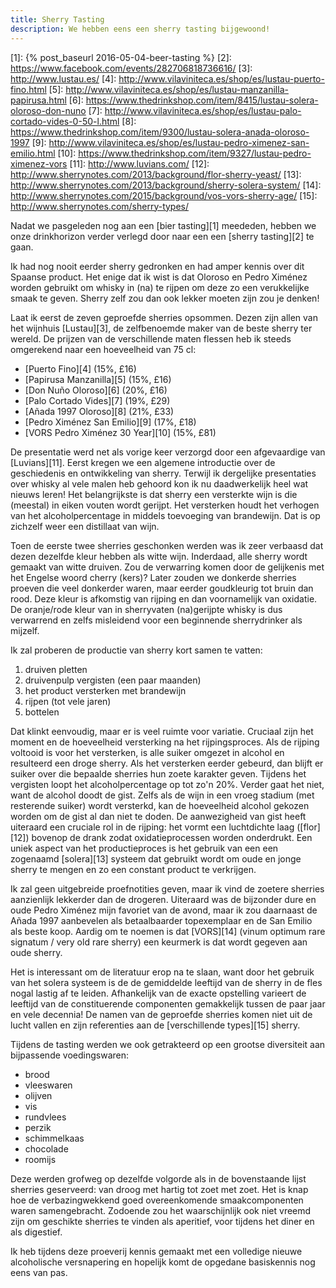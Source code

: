 ```yaml
---
title: Sherry Tasting
description: We hebben eens een sherry tasting bijgewoond!
---
```

[1]: {% post_baseurl 2016-05-04-beer-tasting %}
[2]: https://www.facebook.com/events/282706818736616/
[3]: http://www.lustau.es/
[4]: http://www.vilaviniteca.es/shop/es/lustau-puerto-fino.html
[5]: http://www.vilaviniteca.es/shop/es/lustau-manzanilla-papirusa.html
[6]: https://www.thedrinkshop.com/item/8415/lustau-solera-oloroso-don-nuno
[7]: http://www.vilaviniteca.es/shop/es/lustau-palo-cortado-vides-0-50-l.html
[8]: https://www.thedrinkshop.com/item/9300/lustau-solera-anada-oloroso-1997
[9]: http://www.vilaviniteca.es/shop/es/lustau-pedro-ximenez-san-emilio.html
[10]: https://www.thedrinkshop.com/item/9327/lustau-pedro-ximenez-vors
[11]: http://www.luvians.com/
[12]: http://www.sherrynotes.com/2013/background/flor-sherry-yeast/
[13]: http://www.sherrynotes.com/2013/background/sherry-solera-system/
[14]: http://www.sherrynotes.com/2015/background/vos-vors-sherry-age/
[15]: http://www.sherrynotes.com/sherry-types/

Nadat we pasgeleden nog aan een [bier tasting][1] meededen, hebben we onze drinkhorizon verder verlegd door naar een een [sherry tasting][2] te gaan.

<a name="more"></a>

Ik had nog nooit eerder sherry gedronken en had amper kennis over dit Spaanse product. Het enige dat ik wist is dat Oloroso en Pedro Ximénez worden gebruikt om whisky in (na) te rijpen om deze zo een verukkelijke smaak te geven. Sherry zelf zou dan ook lekker moeten zijn zou je denken!

Laat ik eerst de zeven geproefde sherries opsommen. Dezen zijn allen van het wijnhuis [Lustau][3], de zelfbenoemde maker van de beste sherry ter wereld. De prijzen van de verschillende maten flessen heb ik steeds omgerekend naar een hoeveelheid van 75 cl:

- [Puerto Fino][4] (15%, £16)
- [Papirusa Manzanilla][5] (15%, £16)
- [Don Nuño Oloroso][6] (20%, £16)
- [Palo Cortado Vides][7] (19%, £29)
- [Añada 1997 Oloroso][8] (21%, £33)
- [Pedro Ximénez San Emilio][9] (17%, £18)
- [VORS Pedro Ximénez 30 Year][10] (15%, £81)

De presentatie werd net als vorige keer verzorgd door een afgevaardige van [Luvians][11]. Eerst kregen we een algemene introductie over de geschiedenis en ontwikkeling van sherry. Terwijl ik dergelijke presentaties over whisky al vele malen heb gehoord kon ik nu daadwerkelijk heel wat nieuws leren! Het belangrijkste is dat sherry een versterkte wijn is die (meestal) in eiken vouten wordt gerijpt. Het versterken houdt het verhogen van het alcoholpercentage in middels toevoeging van brandewijn. Dat is op zichzelf weer een distillaat van wijn.

Toen de eerste twee sherries geschonken werden was ik zeer verbaasd dat dezen dezelfde kleur hebben als witte wijn. Inderdaad, alle sherry wordt gemaakt van witte druiven. Zou de verwarring komen door de gelijkenis met het Engelse woord cherry (kers)? Later zouden we donkerde sherries proeven die veel donkerder waren, maar eerder goudkleurig tot bruin dan rood. Deze kleur is afkomstig van rijping en dan voornamelijk van oxidatie. De oranje/rode kleur van in sherryvaten (na)gerijpte whisky is dus verwarrend en zelfs misleidend voor een beginnende sherrydrinker als mijzelf.

Ik zal proberen de productie van sherry kort samen te vatten:

1. druiven pletten
2. druivenpulp vergisten (een paar maanden)
3. het product versterken met brandewijn
4. rijpen (tot vele jaren)
5. bottelen

Dat klinkt eenvoudig, maar er is veel ruimte voor variatie. Cruciaal zijn het moment en de hoeveelheid versterking na het rijpingsproces. Als de rijping voltooid is voor het versterken, is alle suiker omgezet in alcohol en resulteerd een droge sherry. Als het versterken eerder gebeurd, dan blijft er suiker over die bepaalde sherries hun zoete karakter geven. Tijdens het vergisten loopt het alcoholpercentage op tot zo'n 20%. Verder gaat het niet, want de alcohol doodt de gist. Zelfs als de wijn in een vroeg stadium (met resterende suiker) wordt versterkd, kan de hoeveelheid alcohol gekozen worden om de gist al dan niet te doden. De aanwezigheid van gist heeft uiteraard een cruciale rol in de rijping: het vormt een luchtdichte laag ([flor][12]) bovenop de drank zodat oxidatieprocessen worden onderdrukt. Een uniek aspect van het productieproces is het gebruik van een een zogenaamd [solera][13] systeem dat gebruikt wordt om oude en jonge sherry te mengen en zo een constant product te verkrijgen.

Ik zal geen uitgebreide proefnotities geven, maar ik vind de zoetere sherries aanzienlijk lekkerder dan de drogeren. Uiteraard was de bijzonder dure en oude Pedro Ximénez mijn favoriet van de avond, maar ik zou daarnaast de Añada 1997 aanbevelen als betaalbaarder topexemplaar en de San Emilio als beste koop. Aardig om te noemen is dat [VORS][14] (vinum optimum rare signatum / very old rare sherry) een keurmerk is dat wordt gegeven aan oude sherry.

Het is interessant om de literatuur erop na te slaan, want door het gebruik van het solera systeem is de de gemiddelde leeftijd van de sherry in de fles nogal lastig af te leiden. Afhankelijk van de exacte opstelling varieert de leeftijd van de constituerende componenten gemakkelijk tussen de paar jaar en vele decennia! De namen van de geproefde sherries komen niet uit de lucht vallen en zijn referenties aan de [verschillende types][15] sherry.

Tijdens de tasting werden we ook getrakteerd op een grootse diversiteit aan bijpassende voedingswaren:

- brood
- vleeswaren
- olijven
- vis
- rundvlees
- perzik
- schimmelkaas
- chocolade
- roomijs

Deze werden grofweg op dezelfde volgorde als in de bovenstaande lijst sherries geserveerd: van droog met hartig tot zoet met zoet. Het is knap hoe de verbazingwekkend goed overeenkomende smaakcomponenten waren samengebracht. Zodoende zou het waarschijnlijk ook niet vreemd zijn om geschikte sherries te vinden als aperitief, voor tijdens het diner en als digestief.

Ik heb tijdens deze proeverij kennis gemaakt met een volledige nieuwe alcoholische versnapering en hopelijk komt de opgedane basiskennis nog eens van pas.